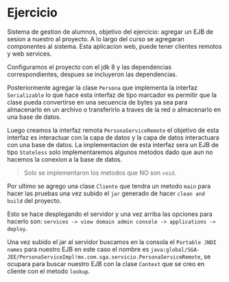 # Ejercicio

Sistema de gestion de alumnos, objetivo del ejercicio: agregar un EJB de sesion a nuestro
al proyecto. A lo largo del curso se agregaran componentes al sistema. Esta aplicacion web,
puede tener clientes remotos y web services.

Configuramos el proyecto con el jdk 8 y las dependencias correspondientes, despues se
incluyeron las dependencias.

Posteriormente agregar la clase `Persona` que implementa la interfaz `Serializable` lo que
hace esta interfaz de tipo marcador es permitir que la clase pueda convertirse en una
secuencia de bytes ya sea para almacenarlo en un archivo o transferirlo a traves de la red
o almacenarlo en una base de datos.

Luego creamos la interfaz remota `PersonaServiceRemote` el objetivo de esta interfaz es
interactuar con la capa de datos y la capa de datos interactuara con una base de datos. La
implementacion de esta interfaz sera un EJB de tipo `Stateless` solo implementaremos
algunos metodos dado que aun no hacemos la conexion a la base de datos.

> Solo se implementaron los metodos que NO son `void`.

Por ultimo se agrego una clase `Cliente` que tendra un metodo `main` para hacer las pruebas
una vez subido el `jar` generado de hacer `clean and build` del proyecto.

Esto se hace desplegando el servidor y una vez arriba las opciones para hacerlo son:
`services -> view domain admin console -> applications -> deploy`.

Una vez subido el jar al servidor buscamos en la consola el `Portable JNDI names` para
nuestro EJB en este caso el nombre es `java:global/SGA-JEE/PersonaServiceImpl!mx.com.sga.servicio.PersonaServiceRemote`, se ocupara para buscar nuestro EJB con la clase `Context`
que se creo en cliente con el metodo `lookup`.
